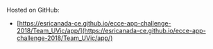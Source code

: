 Hosted on GitHub:

- [https://esricanada-ce.github.io/ecce-app-challenge-2018/Team_UVic/app/](https://esricanada-ce.github.io/ecce-app-challenge-2018/Team_UVic/app/)